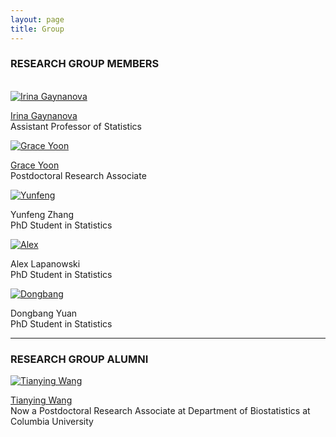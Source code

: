 ```yaml
---
layout: page
title: Group
---
```



### RESEARCH GROUP MEMBERS
<div class="container">
<div class="row">&nbsp;</div>
<div class="row">
	<div class="col-md-3"><a class="thumb" href="#">
		<img src="img/IMG_3442.jpg" class="img-responsive" alt="Irina Gaynanova"/></a>
	</div>
	<div class="col-md-6">
		<p> <a href="irinagain.github.io"> Irina Gaynanova </a> <br>
		Assistant Professor of Statistics </p>
	</div>
</div>


<div class="row">
	<div class="col-md-3"><a class="thumb" href="#">
		<img src="img/GraceYoon.jpg" class="img-responsive" alt="Grace Yoon"/></a>
	</div>
	<div class="col-md-6">
		<p><a href="http://www.stat.tamu.edu/~gyoon/"> Grace Yoon </a> <br>
		Postdoctoral Research Associate	</p>
	</div>
</div>


<div class="row">
	<div class="col-md-3"><a class="thumb" href="#">
		<img src="img/Yunfeng.jpg" class="img-responsive" alt="Yunfeng"/></a>
	</div>
	<div class="col-md-6">
		<p> Yunfeng Zhang  <br>
		PhD Student in Statistics</p>
	</div>
</div>

<div class="row">
	<div class="col-md-3"><a class="thumb" href="#">
		<img src="img/AlexL" class="img-responsive" alt="Alex"/></a>
	</div>
	<div class="col-md-6">
		<p>Alex Lapanowski <br>
		PhD Student in Statistics	</p>
	</div>
</div>

<div class="row">
	<div class="col-md-3"><a class="thumb" href="#">
		<img src="img/Dongbang.JPG" class="img-responsive" alt="Dongbang"/></a>
	</div>
	<div class="col-md-6">
		<p>Dongbang Yuan <br>
		PhD Student in Statistics	</p>
	</div>
</div>

<hr>

</div>

### RESEARCH GROUP ALUMNI

<div class="row">
	<div class="col-md-3"><a class="thumb" href="#">
		<img src="img/wang_tianying.jpg" class="img-responsive" alt="Tianying Wang"/></a>
	</div>
	<div class="col-md-6">
		<p><a href="https://tianyingw.github.io"> Tianying Wang </a> <br>
		Now a Postdoctoral Research Associate at Department of Biostatistics at Columbia University</p>
	</div>
</div>

